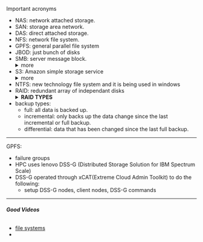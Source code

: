 Important acronyms 
- NAS: network attached storage.
- SAN: storage area network.
- DAS: direct attached storage. 
- NFS: network file system.
- GPFS: general parallel file system
- JBOD: just bunch of disks
- SMB: server message block. <details><summary>more</summary>is a client-server interaction protocol where clients request a file, and the server provides it to the client. It is now a  Windows-based network that gives users to create, modify and delete the shared files, folders, printers within the network.</details>
- S3: Amazon simple storage service <details><summary>more</summary>i(is an object storage service offering industry-leading scalability, data availability, security, and performance.</details>
- NTFS: new technology file system and it is being used in windows 
- RAID: redundant array of independant disks
       <details><summary>**RAID TYPES**</summary>
    - RAID 0: striping just spread into two seperate disks
    - RAID 1: mirroring & duplicating data into 2 disks
    - RAID 5: striping with parity (3 or more disks) if we have 4 disks you can only use 3 disks and 1 will be for parity only.can handle single disk failure.r
    - RAID 6: parity is spread twice in all disks. should be able to handle double disks failure.
    - RAID 10 (0+1): 0 for striping data and 1 for duplicating it (only 50% of actual storage).
    - more is [here](https://www.youtube.com/watch?v=U-OCdTeZLac) and [here](https://www.youtube.com/watch?v=UuUgfCvt9-Q).
    - 5 vs 6: both have the same read speed however the write speed is lower in RAID 6 since it has to write 2 parities across all the disks.</details>
    - backup types:
      - full: all data is backed up.
      - incremental: only backs up the data change since the last incremental or full backup.
      - differential: data that has been changed since the last full backup.
---
GPFS:
- failure groups
- HPC uses lenovo DSS-G (Distributed Storage Solution for IBM Spectrum Scale)
- DSS-G operated through xCAT(Extreme Cloud Admin Toolkit) to do the following:
   - setup DSS-G nodes, client nodes, DSS-G commands


---
###### **Good Videos**
   - [file systems](https://www.youtube.com/watch?v=KN8YgJnShPM)
   -
